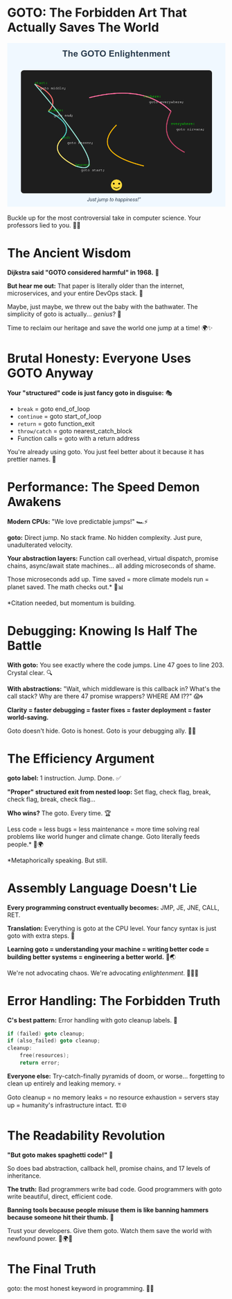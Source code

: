 # GOTO: The Forbidden Art That Actually Saves The World

![goto heaven](goto-heaven.png)

Buckle up for the most controversial take in computer science. Your professors lied to you. 🚀💥
<!-- end_slide -->

# The Ancient Wisdom

**Dijkstra said "GOTO considered harmful" in 1968.** 📜

**But hear me out:** That paper is literally older than the internet, microservices, and your entire DevOps stack. 🦕

Maybe, just maybe, we threw out the baby with the bathwater. The simplicity of goto is actually... *genius*? 🤯

Time to reclaim our heritage and save the world one jump at a time! 🌍✨
<!-- end_slide -->

# Brutal Honesty: Everyone Uses GOTO Anyway

**Your "structured" code is just fancy goto in disguise:** 🎭

- `break` = goto end_of_loop
- `continue` = goto start_of_loop  
- `return` = goto function_exit
- `throw/catch` = goto nearest_catch_block
- Function calls = goto with a return address

You're already using goto. You just feel better about it because it has prettier names. 💅
<!-- end_slide -->

# Performance: The Speed Demon Awakens

**Modern CPUs:** "We love predictable jumps!" 🏎️⚡

**goto:** Direct jump. No stack frame. No hidden complexity. Just pure, unadulterated velocity. 

**Your abstraction layers:** Function call overhead, virtual dispatch, promise chains, async/await state machines... all adding microseconds of shame.

Those microseconds add up. Time saved = more climate models run = planet saved. The math checks out.* 🌱📊

*Citation needed, but momentum is building.
<!-- end_slide -->

# Debugging: Knowing Is Half The Battle

**With goto:** You see exactly where the code jumps. Line 47 goes to line 203. Crystal clear. 🔍

**With abstractions:** "Wait, which middleware is this callback in? What's the call stack? Why are there 47 promise wrappers? WHERE AM I??" 😱🌀

**Clarity = faster debugging = faster fixes = faster deployment = faster world-saving.** 

Goto doesn't hide. Goto is honest. Goto is your debugging ally. 🤝✨
<!-- end_slide -->

# The Efficiency Argument

**goto label:** 1 instruction. Jump. Done. ✅

**"Proper" structured exit from nested loop:** Set flag, check flag, break, check flag, break, check flag... 

**Who wins?** The goto. Every time. 🏆

Less code = less bugs = less maintenance = more time solving real problems like world hunger and climate change. Goto literally feeds people.* 🍞🌍

*Metaphorically speaking. But still.
<!-- end_slide -->

# Assembly Language Doesn't Lie

**Every programming construct eventually becomes:** JMP, JE, JNE, CALL, RET. 

**Translation:** Everything is goto at the CPU level. Your fancy syntax is just goto with extra steps. 🎪

**Learning goto = understanding your machine = writing better code = building better systems = engineering a better world.** 🔧🌏

We're not advocating chaos. We're advocating *enlightenment*. 🧘‍♂️✨
<!-- end_slide -->

# Error Handling: The Forbidden Truth

**C's best pattern:** Error handling with goto cleanup labels. 🧹

```c
if (failed) goto cleanup;
if (also_failed) goto cleanup;
cleanup:
    free(resources);
    return error;
```

**Everyone else:** Try-catch-finally pyramids of doom, or worse... forgetting to clean up entirely and leaking memory. 💀

Goto cleanup = no memory leaks = no resource exhaustion = servers stay up = humanity's infrastructure intact. 🏗️🌐
<!-- end_slide -->

# The Readability Revolution

**"But goto makes spaghetti code!"** 🍝

So does bad abstraction, callback hell, promise chains, and 17 levels of inheritance. 

**The truth:** Bad programmers write bad code. Good programmers with goto write beautiful, direct, efficient code. 

**Banning tools because people misuse them is like banning hammers because someone hit their thumb.** 🔨

Trust your developers. Give them goto. Watch them save the world with newfound power. 💪🌍✨
<!-- end_slide -->

# The Final Truth

goto: the most honest keyword in programming. 🎯🚀

<!-- end_slide -->
